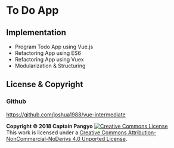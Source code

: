 # To Do App

## Implementation 
- Program Todo App using Vue.js
- Refactoring App using ES6
- Refactoring App using Vuex
- Modularization & Structuring

## License & Copyright

### Github
https://github.com/joshua1988/vue-intermediate

**Copyright © 2018 Captain Pangyo**
<a rel="license" href="http://creativecommons.org/licenses/by-nc-nd/4.0/"><img alt="Creative Commons License" style="border-width:0" src="https://i.creativecommons.org/l/by-nc-nd/4.0/88x31.png" /></a><br />This work is licensed under a <a rel="license" href="http://creativecommons.org/licenses/by-nc-nd/4.0/">Creative Commons Attribution-NonCommercial-NoDerivs 4.0 Unported License</a>.


